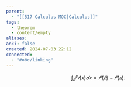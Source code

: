 ```yaml
---
parent:
  - "[[517 Сalculus MOC|Calculus]]"
tags:
  - theorem
  - content/empty
aliases: 
anki: false
created: 2024-07-03 22:12
connected:
  - "#обс/linking"
---
```




$$∫^𝑏_𝑎𝑓(𝑥)𝑑𝑥=𝐹(𝑏)−𝐹(𝑎).$$